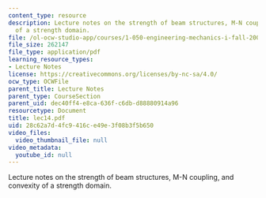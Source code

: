 ```yaml
---
content_type: resource
description: Lecture notes on the strength of beam structures, M-N coupling, and convexity
  of a strength domain.
file: /ol-ocw-studio-app/courses/1-050-engineering-mechanics-i-fall-2007/28c62a7d4fc9416ce49e3f08b3f5b650_lec14.pdf
file_size: 262147
file_type: application/pdf
learning_resource_types:
- Lecture Notes
license: https://creativecommons.org/licenses/by-nc-sa/4.0/
ocw_type: OCWFile
parent_title: Lecture Notes
parent_type: CourseSection
parent_uid: dec40ff4-e8ca-636f-c6db-d88880914a96
resourcetype: Document
title: lec14.pdf
uid: 28c62a7d-4fc9-416c-e49e-3f08b3f5b650
video_files:
  video_thumbnail_file: null
video_metadata:
  youtube_id: null
---
```

Lecture notes on the strength of beam structures, M-N coupling, and convexity of a strength domain.